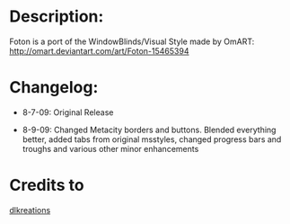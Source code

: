 # Description:
Foton is a port of the WindowBlinds/Visual Style made by OmART: http://omart.deviantart.com/art/Foton-15465394

# Changelog:
- 8-7-09: Original Release

- 8-9-09: Changed Metacity borders and buttons. Blended everything better, added tabs from original msstyles, changed progress bars and troughs and various other minor enhancements

# Credits to
[dlkreations](http://gnome-look.org/usermanager/search.php?username=dlkreations)
